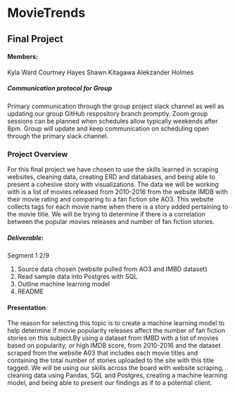 # MovieTrends
## Final Project


#### Members:

Kyla Ward
Courtney Hayes
Shawn Kitagawa
Alekzander Holmes




##### Communication protocol for Group
Primary communication through the group project slack channel as well as updating our group GitHub respository branch promptly.
Zoom group sessions can be planned when schedules allow typically weekends after 8pm. Group will update and keep communication on scheduling open through the primary 
slack channel.


### Project Overview
For this final project we have chosen to use the skills learned in scraping websites, cleaning data, creating ERD and databases, and being able to present a cohesive 
story with visualizations. The data we will be working with is a list of movies released from 2010-2016 from the website IMDB with their movie rating and comparing to 
a fan fiction site AO3. This website collects tags for each movie name when there is a story added pertaining to the movie title. We will be trying to determine if 
there is a correlation between the popular movies releases and number of fan fiction stories.




##### Deliverable:
Segment 1 2/9 
1. Source data chosen (website pulled from AO3 and IMBD dataset)
2. Read sample data into Postgres with SQL 
3. Outline machine learning model 
4. README



#### Presentation
The reason for selecting this topic is to create a machine learning model to help determine if movie popularity releases affect the number of fan fiction stories on 
this subject.By using a dataset from IMBD with a list of movies based on popularity, or high IMDB score, from 2010-2016 and the dataset scraped from the website A03 
that includes each movie titles and containing the total number of stories uploaded to the site with this title tagged. 
We will be using our skills across the board with website scraping, cleaning data using Pandas, SQL and Postgres, creating a machine learning model, and being able to 
present our findings as if to a potential client. 







